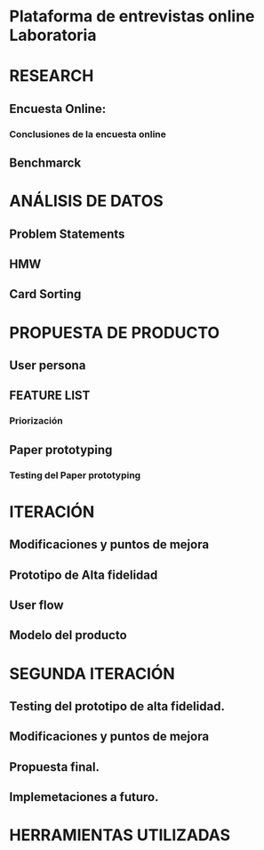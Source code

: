 # Plataforma de entrevistas online Laboratoria

# **RESEARCH**

## Encuesta Online:

### **Conclusiones de la encuesta online**

## **Benchmarck**

# **ANÁLISIS DE DATOS**

## **Problem Statements**

## **HMW**

## **Card Sorting**

# **PROPUESTA DE PRODUCTO**

## **User persona**


## **FEATURE LIST**

### Priorización

## Paper prototyping 

### Testing del Paper prototyping

# ITERACIÓN

## Modificaciones y puntos de mejora

## Prototipo de Alta fidelidad

## User flow

## Modelo del producto

# SEGUNDA ITERACIÓN

## Testing del prototipo de alta fidelidad.

## Modificaciones y puntos de mejora

## Propuesta final.

## Implemetaciones a futuro.

# HERRAMIENTAS UTILIZADAS


